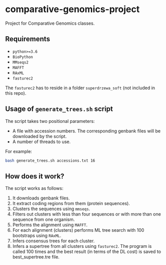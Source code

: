 # comparative-genomics-project
Project for Comparative Genomics classes.

## Requirements
- `python>=3.6`
- `BioPython`
- `MMseqs2`
- `MAFFT`
- `RAxML`
- `fasturec2`

The `fasturec2` has to reside in a folder `superdrzewa_soft` (not included in this repo).

## Usage of `generate_trees.sh` script

The script takes two positional parameters:
- A file with accession numbers. The corresponding genbank files will be downloaded by the script.
- A number of threads to use.

For example:

```bash
bash generate_trees.sh accessions.txt 16
```

## How does it work?

The script works as follows:
1. It downloads genbank files.
2. It extract coding regions from them (protein sequences).
3. Clusters the sequences using `mmseqs`.
4. Filters out clusters with less than four sequences or with more than one sequence from one organism.
5. Performs the alignment using `MAFFT`.
6. For each alignment (clusters) performs ML tree search with 100 bootstraps using `RAxML`.
7. Infers consensus trees for each cluster.
8. Infers a supertree from all clusters using `fasturec2`. 
   The program is called 100 times and the best result (in terms of the DL cost) is saved to best_supertree.tre file.

